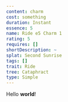 ```yaml
---
content: charm
cost: something
duration: Instant
essence: 5
name: Ride e5 Charm 1
rating: 5
requires: []
shortDescription: ~
splat: Second Sunrise
tags: []
trait: Ride
tree: Cataphract
type: Simple
---
```


Hello **world**!
